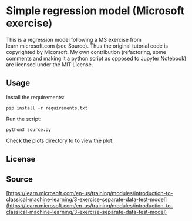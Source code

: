 # Simple regression model (Microsoft exercise)
This is a regression model following a MS exercise from learn.microsoft.com (see Source). Thus the original tutorial code is copyrighted by Micorsoft. My own contribution (refactoring, some comments and making it a python script as opposed to Jupyter Notebook) are licensed under the MIT License.

## Usage
Install the requirements:
```
pip install -r requirements.txt
```
Run the script:
```
python3 source.py
```

Check the plots directory to to view the plot.

## License

## Source
[https://learn.microsoft.com/en-us/training/modules/introduction-to-classical-machine-learning/3-exercise-separate-data-test-model](https://learn.microsoft.com/en-us/training/modules/introduction-to-classical-machine-learning/3-exercise-separate-data-test-model)
